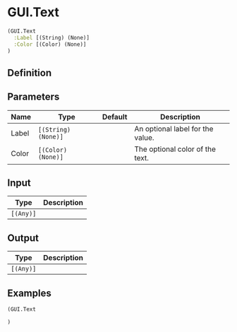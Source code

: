 # GUI.Text

```clojure
(GUI.Text
  :Label [(String) (None)]
  :Color [(Color) (None)]
)
```

## Definition


## Parameters
| Name | Type | Default | Description |
|------|------|---------|-------------|
| Label | `[(String) (None)]` |  | An optional label for the value. |
| Color | `[(Color) (None)]` |  | The optional color of the text. |


## Input
| Type | Description |
|------|-------------|
| `[(Any)]` |  |


## Output
| Type | Description |
|------|-------------|
| `[(Any)]` |  |


## Examples

```clojure
(GUI.Text

)
```
